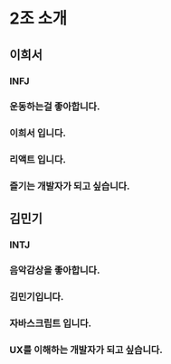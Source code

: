 <h1> 2조 소개 </h1>

<h2> 이희서 </h2>

<h3> INFJ </h3>
<h3>운동하는걸 좋아합니다.</h3>
<h3>이희서 입니다.</h3>
<h3>리액트 입니다.</h3>
<h3>즐기는 개발자가 되고 싶습니다.</h3>

<h2> 김민기 </h2>

<h3> INTJ </h3>
<h3>음악감상을 좋아합니다.</h3>
<h3>김민기입니다.</h3>
<h3>자바스크립트 입니다.</h3>
<h3>UX를 이해하는 개발자가 되고 싶습니다.</h3>
